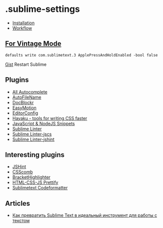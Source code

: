 # .sublime-settings

* [Installation](https://packagecontrol.io/installation)
* [Workflow](https://gist.github.com/voischev/e5baebc780dd810ba4e2)

## [For Vintage Mode](http://www.sublimetext.com/docs/3/vintage.html)
```
defaults write com.sublimetext.3 ApplePressAndHoldEnabled -bool false
```
[Gist](https://gist.github.com/kconragan/2510186)
Restart Sublime

## Plugins

* [All Autocomplete](https://sublime.wbond.net/packages/All%20Autocomplete)
* [AutoFileName](https://sublime.wbond.net/packages/AutoFileName)
* [Doc​Blockr](https://packagecontrol.io/packages/DocBlockr)
* [EasyMotion](https://packagecontrol.io/packages/EasyMotion)
* [EditorConfig](https://packagecontrol.io/packages/EditorConfig)
* [Hayaku - tools for writing CSS faster](https://packagecontrol.io/packages/Hayaku%20-%20tools%20for%20writing%20CSS%20faster)
* [Java​Script & Node​JS Snippets](https://packagecontrol.io/packages/JavaScript%20%26%20NodeJS%20Snippets)
* [Sublime Linter](https://packagecontrol.io/packages/SublimeLinter)
* [Sublime Linter-jscs](https://packagecontrol.io/packages/SublimeLinter-jscs)
* [Sublime Linter-jshint](https://packagecontrol.io/packages/SublimeLinter-jshint)

## Interesting plugins

* [JSHint](https://sublime.wbond.net/packages/JSHint)
* [CSScomb](https://sublime.wbond.net/packages/CSScomb)
* [Bracket​Highlighter](https://packagecontrol.io/packages/BracketHighlighter)
* [HTML-CSS-JS Prettify](https://packagecontrol.io/packages/HTML-CSS-JS%20Prettify)
* [Sublimetext Codeformatter](https://github.com/akalongman/sublimetext-codeformatter)

## Articles
* [Как превратить Sublime Text в идеальный инструмент для работы с текстом](https://xakep.ru/2014/07/28/sublime-text-not-for-coding/)
